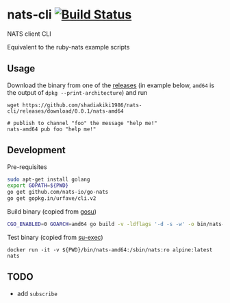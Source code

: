# nats-cli [![Build Status](https://travis-ci.org/shadiakiki1986/nats-cli.svg?branch=master)](https://travis-ci.org/shadiakiki1986/nats-cli)
NATS client CLI

Equivalent to the ruby-nats example scripts

## Usage

Download the binary from one of the [releases](https://github.com/shadiakiki1986/nats-cli/releases)
(in example below, `amd64` is the output of `dpkg --print-architecture`)
and run

```
wget https://github.com/shadiakiki1986/nats-cli/releases/download/0.0.1/nats-amd64

# publish to channel "foo" the message "help me!"
nats-amd64 pub foo "help me!"
```

## Development
Pre-requisites
```bash
sudo apt-get install golang
export GOPATH=${PWD}
go get github.com/nats-io/go-nats
go get gopkg.in/urfave/cli.v2
```

Build binary (copied from [gosu](https://github.com/tianon/gosu/blob/master/Dockerfile))

```bash
CGO_ENABLED=0 GOARCH=amd64 go build -v -ldflags '-d -s -w' -o bin/nats-amd64
```

Test binary (copied from [su-exec](https://github.com/ncopa/su-exec))

```
docker run -it -v ${PWD}/bin/nats-amd64:/sbin/nats:ro alpine:latest nats
```

## TODO
* add `subscribe`
